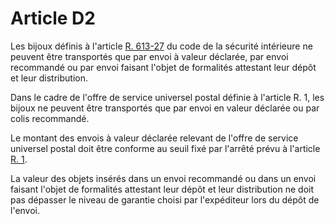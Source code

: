 # Article D2

Les bijoux définis à l'article [R. 613-27][1] du code de la sécurité intérieure ne peuvent être transportés que par envoi à valeur déclarée, par envoi recommandé ou par envoi faisant l'objet de formalités attestant leur dépôt et leur distribution. 

Dans le cadre de l'offre de service universel postal définie à l'article R. 1, les bijoux ne peuvent être transportés que par envoi en valeur déclarée ou par colis recommandé. 

Le montant des envois à valeur déclarée relevant de l'offre de service universel postal doit être conforme au seuil fixé par l'arrêté prévu à l'article [R. 1][2]. 

La valeur des objets insérés dans un envoi recommandé ou dans un envoi faisant l'objet de formalités attestant leur dépôt et leur distribution ne doit pas dépasser le niveau de garantie choisi par l'expéditeur lors du dépôt de l'envoi.

 [1]: /affichCodeArticle.do?cidTexte=LEGITEXT000025503132&idArticle=LEGIARTI000029656048&dateTexte=&categorieLien=cid
 [2]: /affichCodeArticle.do?cidTexte=LEGITEXT000006070987&idArticle=LEGIARTI000006466080&dateTexte=&categorieLien=cid